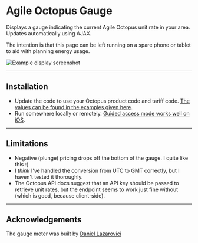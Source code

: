 # Agile Octopus Gauge
 Displays a gauge indicating the current Agile Octopus unit rate in your area. Updates automatically using AJAX.
 
 The intention is that this page can be left running on a spare phone or tablet to aid with planning energy usage.
 
 ![Example display screenshot](https://ianhampton.net/work/currentOctopusRate.png)
 
 ---
 
## Installation
 - Update the code to use your Octopus product code and tariff code. [The values can be found in the examples given here](https://octopus.energy/dashboard/developer/).
 - Run somewhere locally or remotely. [Guided access mode works well on iOS](https://support.apple.com/en-gb/HT202612).

---

## Limitations
 - Negative (plunge) pricing drops off the bottom of the gauge. I quite like this :)
 - I *think* I've handled the conversion from UTC to GMT correctly, but I haven't tested it thoroughly.
 - The Octopus API docs suggest that an API key should be passed to retrieve unit rates, but the endpoint seems to work just fine without (which is good, because client-side).

---
## Acknowledgements
 The gauge meter was built by [Daniel Lazarovici](https://codepen.io/TheLaz/pen/Fgdwr)
